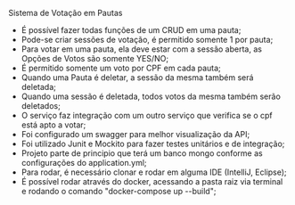 Sistema de Votação em Pautas

- É possível fazer todas funções de um CRUD em uma pauta;
- Pode-se criar sessões de votação, é permitido somente 1 por pauta;
- Para votar em uma pauta, ela deve estar com a sessão aberta, as Opções de Votos são  somente YES/NO;
- É permitido somente um voto por CPF em cada pauta;
- Quando uma Pauta é deletar, a sessão da mesma também será deletada;
- Quando uma sessão é deletada, todos votos da mesma também serão deletados;
- O serviço faz integração com um outro serviço que verifica se o cpf está apto a votar;
- Foi configurado um swagger para melhor visualização da API;
- Foi utilizado Junit e Mockito para fazer testes unitários e de integração;
- Projeto parte de principio que terá um banco mongo conforme as configurações do application.yml;
- Para rodar, é necessário clonar e rodar em alguma IDE (IntelliJ, Eclipse);
- É possível rodar através do docker, acessando a pasta raiz via terminal e rodando o comando "docker-compose up --build";
